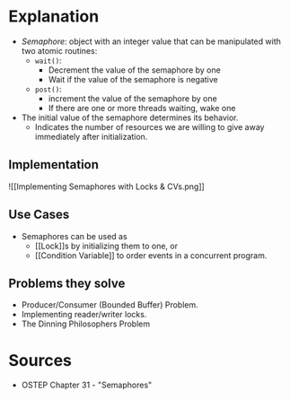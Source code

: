 # Explanation
- *Semaphore*: object with an integer value that can be manipulated with two atomic routines:
	- `wait()`:
		- Decrement the value of the semaphore by one
		- Wait if the value of the semaphore is negative
	- `post()`:
		- increment the value of the semaphore by one
		- If there are one or more threads waiting, wake one
- The initial value of the semaphore determines its behavior.
	- Indicates the number of resources we are willing to give away immediately after initialization.

## Implementation
![[Implementing Semaphores with Locks & CVs.png]]

## Use Cases
- Semaphores can be used as
	- [[Lock]]s by initializing them to one, or
	- [[Condition Variable]] to order events in a concurrent program.

## Problems they solve
- Producer/Consumer (Bounded Buffer) Problem.
- Implementing reader/writer locks.
- The Dinning Philosophers Problem 

# Sources
- OSTEP Chapter 31 - "Semaphores"